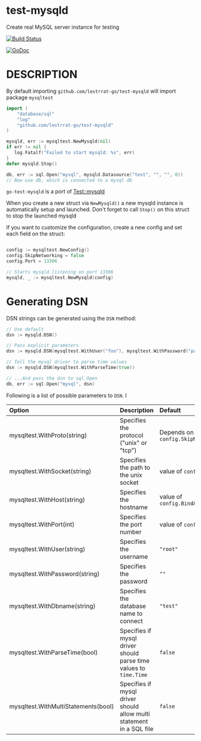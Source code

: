 test-mysqld
==============

Create real MySQL server instance for testing

[![Build Status](https://travis-ci.org/lestrrat-go/test-mysqld.png?branch=master)](https://travis-ci.org/lestrrat-go/test-mysqld)

[![GoDoc](https://godoc.org/github.com/lestrrat-go/test-mysqld?status.svg)](https://godoc.org/github.com/lestrrat-go/test-mysqld)

# DESCRIPTION

By default importing `github.com/lestrrat-go/test-mysqld` will import package
`mysqltest`

```go
import (
    "database/sql"
    "log"
    "github.com/lestrrat-go/test-mysqld"
)

mysqld, err := mysqltest.NewMysqld(nil)
if err != nil {
   log.Fatalf("Failed to start mysqld: %s", err)
}
defer mysqld.Stop()

db, err := sql.Open("mysql", mysqld.Datasource("test", "", "", 0))
// Now use db, which is connected to a mysql db
```

`go-test-mysqld` is a port of [Test::mysqld](https://metacpan.org/release/Test-mysqld)

When you create a new struct via `NewMysqld()` a new mysqld instance is
automatically setup and launched. Don't forget to call `Stop()` on this
struct to stop the launched mysqld

If you want to customize the configuration, create a new config and set each
field on the struct:

```go

config := mysqltest.NewConfig()
config.SkipNetworking = false
config.Port = 13306

// Starts mysqld listening on port 13306
mysqld, _ := mysqltest.NewMysqld(config)
```

# Generating DSN

DSN strings can be generated using the `DSN` method:

```go
// Use default
dsn := mysqld.DSN()

// Pass explicit parameters
dsn := mysqld.DSN(mysqltest.WithUser("foo"), mysqltest.WithPassword("passw0rd!"))

// Tell the mysql driver to parse time values
dsn := mysqld.DSN(mysqltest.WithParseTime(true))

// ...And pass the dsn to sql.Open
db, err := sql.Open("mysql", dsn)
```

Following is a list of possible parameters to `DSN`. I

| Option | Description | Default |
|:-------|:------------|:--------|
| mysqltest.WithProto(string)          | Specifies the protocol ("unix" or "tcp")                             | Depends on value of `config.SkipNetworking` |
| mysqltest.WithSocket(string)         | Specifies the path to the unix socket                                | value of `config.Socket` |
| mysqltest.WithHost(string)           | Specifies the hostname                                               | value of `config.BindAddress` |
| mysqltest.WithPort(int)              | Specifies the port number                                            | value of `config.Port` |
| mysqltest.WithUser(string)           | Specifies the username                                               | `"root"` |
| mysqltest.WithPassword(string)       | Specifies the password                                               | `""` |
| mysqltest.WithDbname(string)         | Specifies the database name to connect                               | `"test"` |
| mysqltest.WithParseTime(bool)        | Specifies if mysql driver should parse time values to `time.Time`    | `false` |
| mysqltest.WithMultiStatements(bool)  | Specifies if mysql driver should allow multi statement in a SQL file | `false` |
